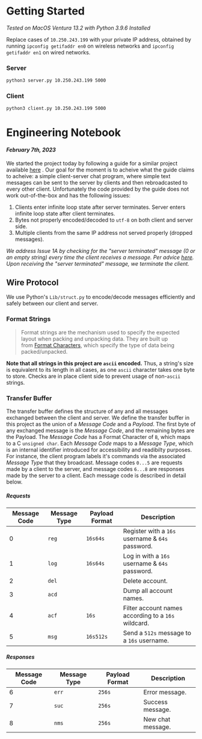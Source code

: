 # Getting Started
*Tested on MacOS Ventura 13.2 with Python 3.9.6 Installed*

Replace cases of `10.250.243.199` with your private IP address, obtained by running `ipconfig getifaddr en0` on wireless networks and `ipconfig getifaddr en1` on wired networks.

### Server
```bash
python3 server.py 10.250.243.199 5000
```

### Client
```bash
python3 client.py 10.250.243.199 5000
```

# Engineering Notebook
#### *February 7th, 2023*
We started the project today by following a guide for a similar project available [here](https://www.geeksforgeeks.org/simple-chat-room-using-python/) . Our goal for the moment is to acheive what the guide claims to acheive: a simple client-server chat program, where simple text messages can be sent to the server by clients and then rebroadcasted to every other client. Unfortunately the code provided by the guide does not work out-of-the-box and has the following issues:
1. Clients enter infinite loop state after server terminates. Server enters infinite loop state after client terminates.
2. Bytes not properly encoded/decoded to `utf-8` on both client and server side.
3. Multiple clients from the same IP address not served properly (dropped messages).

*We address Issue 1A by checking for the "server terminated" message (0 or an empty string) every time the client receives a message. Per advice [here](https://stackoverflow.com/questions/19795529/python-troubles-controlling-dead-sockets-through-select). Upon receiving the "server terminated" message, we terminate the client.*

## Wire Protocol

We use Python's `Lib/struct.py` to encode/decode messages efficiently and safely between our client and server. 

### Format Strings

> Format strings are the mechanism used to specify the expected layout when packing and unpacking data. They are built up from [Format Characters](https://docs.python.org/3.7/library/struct.html#format-characters), which specify the type of data being packed/unpacked.

**Note that all strings in this project are `ascii` encoded.** Thus, a string's size is equivalent to its length in all cases, as one `ascii` character takes one byte to store. Checks are in place client side to prevent usage of non-`ascii` strings.

### Transfer Buffer

The transfer buffer defines the structure of any and all messages exchanged between the client and server. We define the transfer buffer in this project as the union of a *Message Code* and a *Payload*. The first byte of any exchanged message is the *Message Code*, and the remaining bytes are the Payload. The *Message Code* has a Format Character of `B`, which maps to a C `unsigned char`. Each *Message Code* maps to a *Message Type*, which is an internal identifier introduced for accessibility and readibilty purposes. For instance, the client program labels it's commands via the associated *Message Type* that they broadcast. Message codes `0...5` are requests made by a client to the server, and message codes `6...8` are responses made by the server to a client. Each message code is described in detail below.

##### Requests 

Message Code | Message Type | Payload Format | Description
------------ | ------------ | ------------ | ------------ 
0 | `reg` | `16s64s` | Register with a `16s` username & `64s` password.
1 | `log` | `16s64s` | Log in with a `16s` username & `64s` password.
2 | `del` | | Delete account.
3 | `acd` | | Dump all account names.
4 | `acf` | `16s` | Filter account names according to a `16s` wildcard.
5 | `msg` | `16s512s` | Send a `512s` message to a `16s` username.

##### Responses

Message Code | Message Type | Payload Format | Description
------------ | ------------ | ------------ | ------------ 
6 | `err` | `256s` | Error message.
7 | `suc` | `256s` | Success message.
8 | `nms` | `256s` | New chat message.

